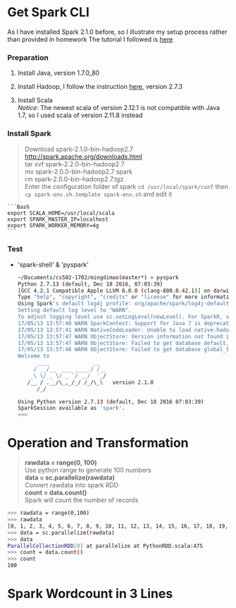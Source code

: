 # Get Spark CLI

As I have installed Spark 2.1.0 before, so I illustrate my setup process rather than provided in homework
The tutorial I followed is [here](http://codingxiaxw.cn/2016/12/07/60-mac-spark/)

### Preparation

1. Install Java, version 1.7.0_80

2. Install Hadoop, I follow the instruction [here](http://codingxiaxw.cn/2016/12/06/59-mac-hadoop/), version 2.7.3

3. Install Scala  
	   *Notice*: The newest scala of version 2.12.1 is not compatible with Java 1.7, so I used scala of version 2.11.8 instead

### Install Spark
> Download spark-2.1.0-bin-hadoop2.7    
  http://spark.apache.org/downloads.html  
> tar xvf spark-2.2.0-bin-hadoop2.7  
> mv spark-2.0.0-bin-hadoop2.7 spark  
> rm spark-2.0.0-bin-hadoop2.7.tgz  
> Enter the configuration folder of spark `cd /usr/local/spark/conf` then `cp spark-env.sh.template spark-env.sh` and edit it  

    ```Bash
    export SCALA_HOME=/usr/local/scala
    export SPARK_MASTER_IP=localhost
    export SPARK_WORKER_MEMORY=4g
    ```

### Test

+ 'spark-shell' & 'pyspark'

	```Bash
	~/Documents/cs502-1702/mingdimao(master*) » pyspark                                             mingdimao@LeoMacBookPro
	Python 2.7.13 (default, Dec 18 2016, 07:03:39) 
	[GCC 4.2.1 Compatible Apple LLVM 8.0.0 (clang-800.0.42.1)] on darwin
	Type "help", "copyright", "credits" or "license" for more information.
	Using Spark's default log4j profile: org/apache/spark/log4j-defaults.properties
	Setting default log level to "WARN".
	To adjust logging level use sc.setLogLevel(newLevel). For SparkR, use setLogLevel(newLevel).
	17/05/13 13:57:40 WARN SparkContext: Support for Java 7 is deprecated as of Spark 2.0.0
	17/05/13 13:57:41 WARN NativeCodeLoader: Unable to load native-hadoop library for your platform... using builtin-java classes where applicable
	17/05/13 13:57:47 WARN ObjectStore: Version information not found in metastore. hive.metastore.schema.verification is not enabled so recording the schema version 1.2.0
	17/05/13 13:57:47 WARN ObjectStore: Failed to get database default, returning NoSuchObjectException
	17/05/13 13:57:48 WARN ObjectStore: Failed to get database global_temp, returning NoSuchObjectException
	Welcome to
	      ____              __
	     / __/__  ___ _____/ /__
	    _\ \/ _ \/ _ `/ __/  '_/
	   /__ / .__/\_,_/_/ /_/\_\   version 2.1.0
	      /_/

	Using Python version 2.7.13 (default, Dec 18 2016 07:03:39)
	SparkSession available as 'spark'.
	>>> 
	```

# Operation and Transformation

> **rawdata = range(0, 100)**  
> Use python range to generate 100 numbers  
> **data = sc.parallelize(rawdata)**  
> Convert rawdata into spark RDD  
> **count = data.count()**  
> Spark will count the number of records  

```Bash
>>> rawdata = range(0,100)
>>> rawdata
[0, 1, 2, 3, 4, 5, 6, 7, 8, 9, 10, 11, 12, 13, 14, 15, 16, 17, 18, 19, 20, 21, 22, 23, 24, 25, 26, 27, 28, 29, 30, 31, 32, 33, 34, 35, 36, 37, 38, 39, 40, 41, 42, 43, 44, 45, 46, 47, 48, 49, 50, 51, 52, 53, 54, 55, 56, 57, 58, 59, 60, 61, 62, 63, 64, 65, 66, 67, 68, 69, 70, 71, 72, 73, 74, 75, 76, 77, 78, 79, 80, 81, 82, 83, 84, 85, 86, 87, 88, 89, 90, 91, 92, 93, 94, 95, 96, 97, 98, 99]
>>> data = sc.parallelize(rawdata)
>>> data
ParallelCollectionRDD[0] at parallelize at PythonRDD.scala:475
>>> count = data.count()
>>> count                                                                       
100
```

# Spark Wordcount in 3 Lines

